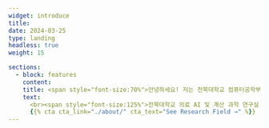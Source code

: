 ```yaml
---
widget: introduce
title:
date: 2024-03-25
type: landing
headless: true
weight: 15

sections:
  - block: features
    content:
    title: <span style="font-size:70%">안녕하세요! 저는 전북대학교 컴퓨터공학부에 재학중인 유수현입니다. </span>
    text:
      <br><span style="font-size:125%">전북대학교 의료 AI 및 계산 과학 연구실 홈페이지에 오신 것을 환영합니다.</span> <br><br>
      {{% cta cta_link="./about/" cta_text="See Research Field →" %}}
---
```


